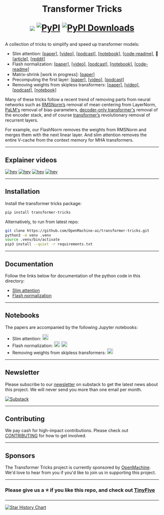 <h1 align="center"> Transformer Tricks

  <a href="https://transformertricks.substack.com"><img src="https://img.shields.io/badge/Substack-FF6719?logo=substack&logoColor=fff"></a>
  [![PyPI](https://img.shields.io/pypi/v/transformer-tricks)](https://pypi.org/project/transformer-tricks)
  <a href="https://pepy.tech/projects/transformer-tricks"><img src="https://static.pepy.tech/badge/transformer-tricks" alt="PyPI Downloads"></a>
</h1>

A collection of tricks to simplify and speed up transformer models:
- Slim attention: [[paper]](https://arxiv.org/abs/2503.05840), [[video]](https://youtu.be/uVtk3B6YO4Y), [[podcast]](https://notebooklm.google.com/notebook/ac47a53c-866b-4271-ab79-bc48d1b41722/audio), [[notebook]](https://colab.research.google.com/github/OpenMachine-ai/transformer-tricks/blob/main/notebooks/slimAttn_paper.ipynb), [[code-readme]](doc/slimAttn.md), :hugs: [[article]](https://huggingface.co/blog/Kseniase/attentions), [[reddit]](https://www.reddit.com/r/LocalLLaMA/comments/1j9wkc2/slim_attention_cut_your_context_memory_in_half)
- Flash normalization: [[paper]](https://arxiv.org/abs/2407.09577), [[video]](https://youtu.be/GEuJv34_XgU), [[podcast]](https://notebooklm.google.com/notebook/0877599c-720c-49b5-b451-8a41af592dd1/audio), [[notebook]](https://colab.research.google.com/github/OpenMachine-ai/transformer-tricks/blob/main/notebooks/flashNorm_paper.ipynb), [[code-readme]](doc/flashNorm.md)
- Matrix-shrink \[work in progress\]: [[paper]](https://docs.google.com/viewer?url=https://raw.githubusercontent.com/OpenMachine-ai/transformer-tricks/refs/heads/main/doc/matShrink.pdf)
- Precomputing the first layer: [[paper]](https://arxiv.org/abs/2402.13388), [[video]](https://youtu.be/pUeSwnCOoNI), [[podcast]](https://notebooklm.google.com/notebook/7794278e-de6a-40fc-ab1c-3240a40e55d5/audio)
- Removing weights from skipless transformers: [[paper]](https://arxiv.org/abs/2404.12362), [[video]](https://youtu.be/Tx_lMpphd2g), [[podcast]](https://notebooklm.google.com/notebook/0875eef7-094e-4c30-bc13-90a1a074c949/audio), [[notebook]](https://colab.research.google.com/github/OpenMachine-ai/transformer-tricks/blob/main/notebooks/removeWeights_paper.ipynb)

Many of these tricks follow a recent trend of removing parts from neural networks such as [RMSNorm’s](https://arxiv.org/abs/1910.07467) removal of mean centering from LayerNorm, [PaLM's](https://arxiv.org/abs/2204.02311) removal of bias-parameters, [decoder-only transformer's](https://arxiv.org/abs/1801.10198) removal of the encoder stack, and of course [transformer’s](https://arxiv.org/abs/1706.03762) revolutionary removal of recurrent layers.

For example, our FlashNorm removes the weights from RMSNorm and merges them with the next linear layer. And slim attention removes the entire V-cache from the context memory for MHA transformers.

---

## Explainer videos

[![hey](https://img.youtube.com/vi/uVtk3B6YO4Y/0.jpg)](https://www.youtube.com/watch?v=uVtk3B6YO4Y "Slim attention")
[![hey](https://img.youtube.com/vi/GEuJv34_XgU/0.jpg)](https://www.youtube.com/watch?v=GEuJv34_XgU "Flash normalization")
[![hey](https://img.youtube.com/vi/pUeSwnCOoNI/0.jpg)](https://www.youtube.com/watch?v=pUeSwnCOoNI "Precomputing the first layer")
[![hey](https://img.youtube.com/vi/Tx_lMpphd2g/0.jpg)](https://www.youtube.com/watch?v=Tx_lMpphd2g "Removing weights from skipless transformers")

---

## Installation

Install the transformer tricks package:
```bash
pip install transformer-tricks
```

Alternatively, to run from latest repo:
```bash
git clone https://github.com/OpenMachine-ai/transformer-tricks.git
python3 -m venv .venv
source .venv/bin/activate
pip3 install --quiet -r requirements.txt
```

---

## Documentation
Follow the links below for documentation of the python code in this directory:
- [Slim attention](doc/slimAttn.md)
- [Flash normalization](doc/flashNorm.md)

---

## Notebooks
The papers are accompanied by the following Jupyter notebooks:
- Slim attention: <a href="https://colab.research.google.com/github/OpenMachine-ai/transformer-tricks/blob/main/notebooks/slimAttn_paper.ipynb"><img src="https://colab.research.google.com/assets/colab-badge.svg" alt="Colab" height="20"></a>
- Flash normalization: <a href="https://colab.research.google.com/github/OpenMachine-ai/transformer-tricks/blob/main/notebooks/flashNorm_example.ipynb"><img src="https://colab.research.google.com/assets/colab-badge.svg" alt="Colab" height="20"></a> <a href="https://colab.research.google.com/github/OpenMachine-ai/transformer-tricks/blob/main/notebooks/flashNorm_paper.ipynb"><img src="https://colab.research.google.com/assets/colab-badge.svg" alt="Colab" height="20"></a>
- Removing weights from skipless transformers: <a href="https://colab.research.google.com/github/OpenMachine-ai/transformer-tricks/blob/main/notebooks/removeWeights_paper.ipynb"><img src="https://colab.research.google.com/assets/colab-badge.svg" alt="Colab" height="20"></a>

---
## Newsletter
Please subscribe to our [newsletter](https://transformertricks.substack.com) on substack to get the latest news about this project. We will never send you more than one email per month.

[![Substack](https://img.shields.io/badge/Substack-FF6719?logo=substack&logoColor=fff)](https://transformertricks.substack.com)

---

## Contributing
We pay cash for high-impact contributions. Please check out [CONTRIBUTING](doc/CONTRIBUTING.md) for how to get involved.

---

## Sponsors
The Transformer Tricks project is currently sponsored by [OpenMachine](https://openmachine.ai). We'd love to hear from you if you'd like to join us in supporting this project.

---

### Please give us a ⭐ if you like this repo, and check out [TinyFive](https://github.com/OpenMachine-ai/tinyfive)

---

[![Star History Chart](https://api.star-history.com/svg?repos=OpenMachine-ai/transformer-tricks&type=Date)](https://www.star-history.com/#OpenMachine-ai/transformer-tricks&Date)
